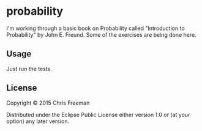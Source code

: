 # probability

I'm working through a basic book on Probability called "Introduction to Probability" by John E. Freund. Some of the exercises are being done here.

## Usage

Just run the tests.

## License

Copyright © 2015 Chris Freeman

Distributed under the Eclipse Public License either version 1.0 or (at
your option) any later version.
